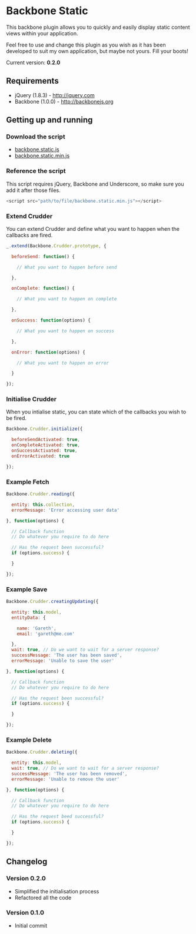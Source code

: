 Backbone Static
===============

This backbone plugin allows you to quickly and easily display static content views within your application.

Feel free to use and change this plugin as you wish as it has been developed to suit my own application, but maybe not yours. Fill your boots!

Current version: **0.2.0**

Requirements
------------

* jQuery (1.8.3) - http://jquery.com
* Backbone (1.0.0) - http://backbonejs.org

Getting up and running
----------------------

### Download the script

* [backbone.static.js](https://raw.github.com/garethadavies/backbone.static/master/backbone.static.js)
* [backbone.static.min.js](https://raw.github.com/garethadavies/backbone.static/master/backbone.static.min.js)

### Reference the script

This script requires jQuery, Backbone and Underscore, so make sure you add it after those files.

```js
<script src="path/to/file/backbone.static.min.js"></script>
```

### Extend Crudder
You can extend Crudder and define what you want to happen when the callbacks are fired.

```js
_.extend(Backbone.Crudder.prototype, {

  beforeSend: function() {

    // What you want to happen before send

  },

  onComplete: function() {

    // What you want to happen on complete

  },

  onSuccess: function(options) {

    // What you want to happen on success

  },

  onError: function(options) {

    // What you want to happen on error

  }

});
```

### Initialise Crudder
When you intialise static, you can state which of the callbacks you wish to be fired.

```js
Backbone.Crudder.initialize({

  beforeSendActivated: true,
  onCompleteActivated: true,
  onSuccessActivated: true,
  onErrorActivated: true

});
```

### Example Fetch

```js
Backbone.Crudder.reading({

  entity: this.collection,
  errorMessage: 'Error accessing user data'

}, function(options) {

  // Callback function
  // Do whatever you require to do here

  // Has the request been successful?
  if (options.success) {

  }

});
```

### Example Save

```js
Backbone.Crudder.creatingUpdating({

  entity: this.model,
  entityData: {

    name: 'Gareth',
    email: 'gareth@me.com'

  },
  wait: true, // Do we want to wait for a server response?
  successMessage: 'The user has been saved',
  errorMessage: 'Unable to save the user'

}, function(options) {

  // Callback function
  // Do whatever you require to do here

  // Has the request been successful?
  if (options.success) {

  }

});
```

### Example Delete

```js
Backbone.Crudder.deleting({

  entity: this.model,
  wait: true, // Do we want to wait for a server response?
  successMessage: 'The user has been removed',
  errorMessage: 'Unable to remove the user'

}, function(options) {

  // Callback function
  // Do whatever you require to do here

  // Has the request beed successful?
  if (options.success) {

  }

});
```

Changelog
---------

### Version 0.2.0

* Simplified the initialisation process
* Refactored all the code

### Version 0.1.0

* Initial commit